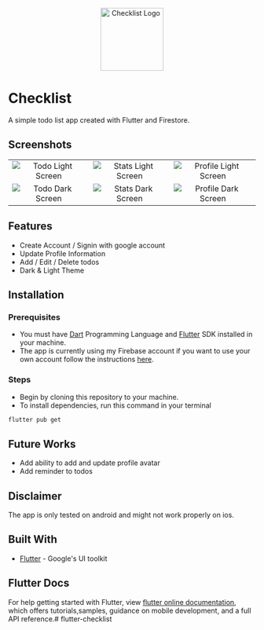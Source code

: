 <p align="center"><img width="128" src="https://github.com/TunNandaAung/flutter-firebase/blob/master/assets/app_icon/app-icon-tick-box-128.png" alt="Checklist Logo"></p>

# Checklist

A simple todo list app created with Flutter and Firestore.

## Screenshots

| | | |
|:-------------------------:|:-------------------------:|:-------------------------:|
|![Todo Light Screen](https://github.com/TunNandaAung/flutter-firebase/blob/master/screenshots/todo-light.png) | ![Stats Light Screen](https://github.com/TunNandaAung/flutter-firebase/blob/master/screenshots/stats-light.png) | ![Profile Light Screen](https://github.com/TunNandaAung/flutter-firebase/blob/master/screenshots/profile-light.png) |
|![Todo Dark Screen](https://github.com/TunNandaAung/flutter-firebase/blob/master/screenshots/todo-dark.png) | ![Stats Dark Screen](https://github.com/TunNandaAung/flutter-firebase/blob/master/screenshots/stats-dark.png) | ![Profile Dark Screen](https://github.com/TunNandaAung/flutter-firebase/blob/master/screenshots/profile-dark.png) |

## Features

- Create Account / Signin with google account
- Update Profile Information
- Add / Edit / Delete todos
- Dark & Light Theme

## Installation

### Prerequisites

- You must have [Dart](https://dart.dev) Programming Language and [Flutter](https://flutter.dev) SDK installed in your machine.
- The app is currently using my Firebase account if you want to use your own account follow the instructions [here](https://firebase.google.com/docs/flutter/setup).

### Steps

- Begin by cloning this repository to your machine.
- To install dependencies, run this command in your terminal

```bash
flutter pub get
```

## Future Works

- Add ability to add and update profile avatar
- Add reminder to todos

## Disclaimer

The app is only tested on android and might not work properly on ios.

## Built With

- [Flutter](https://flutter.dev) - Google's UI toolkit

## Flutter Docs

For help getting started with Flutter, view [flutter online documentation](https://flutter.dev/docs), which offers tutorials,samples, guidance on mobile development, and a full API reference.# flutter-checklist
